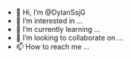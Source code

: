 - 👋 Hi, I’m @DylanSsjG
- 👀 I’m interested in ...
- 🌱 I’m currently learning ...
- 💞️ I’m looking to collaborate on ...
- 📫 How to reach me ...

<!---
DylanSsjG/DylanSsjG is a ✨ special ✨ repository because its `README.md` (this file) appears on your GitHub profile.
You can click the Preview link to take a look at your changes.
--->
